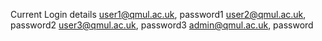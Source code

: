 Current Login details
user1@qmul.ac.uk, password1
user2@qmul.ac.uk, password2
user3@qmul.ac.uk, password3
admin@qmul.ac.uk, password
